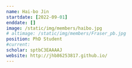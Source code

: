 ```yaml
---
name: Hai-bo Jin
startdate: [2022-09-01]
enddate: []
image: /static/img/members/haibo.jpg
# altimage: /static/img/members/Fraser_pb.jpg
position: PhD Student
#current:
scholar: sptbC3EAAAAJ
website: http://jhb86253817.github.io/
---
```

